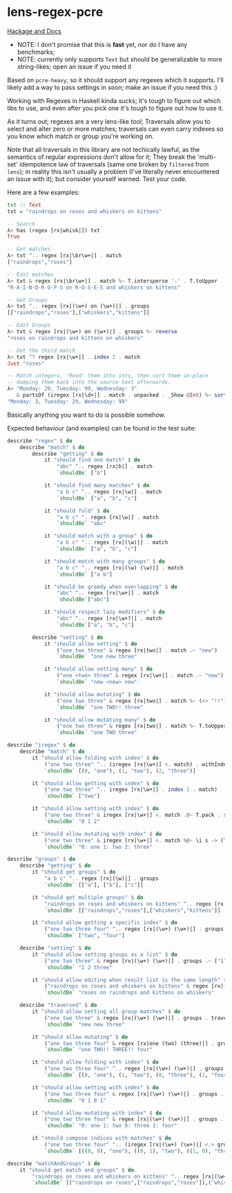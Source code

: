 # lens-regex-pcre

[Hackage and Docs](http://hackage.haskell.org/package/lens-regex-pcre)

* NOTE: I don't promise that this is __fast__ yet, nor do I have any benchmarks;
* NOTE: currently only supports `Text` but should be generalizable to more string-likes; open an issue if you need it

Based on `pcre-heavy`; so it should support any regexes which it supports.
I'll likely add a way to pass settings in soon; make an issue if you need this :)

Working with Regexes in Haskell kinda sucks; it's tough to figure out which libs
to use, and even after you pick one it's tough to figure out how to use it.

As it turns out; regexes are a very lens-like tool; Traversals allow you to select
and alter zero or more matches; traversals can even carry indexes so you know which match or group you're working
on.

Note that all traversals in this library are not techically lawful, as the semantics of regular expressions don't allow for it;
They break the 'multi-set' idempotence law of traversals (same one broken by `filtered` from `lens`); in reality this isn't usually a problem (I've literally never encountered an issue with it); but consider yourself warned. Test your code.

Here are a few examples:

```haskell
txt :: Text
txt = "raindrops on roses and whiskers on kittens"

-- Search
λ> has (regex [rx|whisk|]) txt
True

-- Get matches
λ> txt ^.. regex [rx|\br\w+|] . match
["raindrops","roses"]

-- Edit matches
λ> txt & regex [rx|\br\w+|] . match %~ T.intersperse '-' . T.toUpper
"R-A-I-N-D-R-O-P-S on R-O-S-E-S and whiskers on kittens"

-- Get Groups
λ> txt ^.. regex [rx|(\w+) on (\w+)|] . groups
[["raindrops","roses"],["whiskers","kittens"]]

-- Edit Groups
λ> txt & regex [rx|(\w+) on (\w+)|] . groups %~ reverse
"roses on raindrops and kittens on whiskers"

-- Get the third match
λ> txt ^? regex [rx|\w+|] . index 2 . match
Just "roses"

-- Match integers, 'Read' them into ints, then sort them in-place
-- dumping them back into the source text afterwards.
λ> "Monday: 29, Tuesday: 99, Wednesday: 3" 
   & partsOf (iregex [rx|\d+|] . match . unpacked . _Show @Int) %~ sort
"Monday: 3, Tuesday: 29, Wednesday: 99"

```

Basically anything you want to do is possible somehow.

Expected behaviour (and examples) can be found in the test suite:

```haskell
describe "regex" $ do
    describe "match" $ do
        describe "getting" $ do
            it "should find one match" $ do
                "abc" ^.. regex [rx|b|] . match
                `shouldBe` ["b"]

            it "should find many matches" $ do
                "a b c" ^.. regex [rx|\w|] . match
                `shouldBe` ["a", "b", "c"]

            it "should fold" $ do
                "a b c" ^. regex [rx|\w|] . match
                `shouldBe` "abc"

            it "should match with a group" $ do
                "a b c" ^.. regex [rx|(\w)|] . match
                `shouldBe` ["a", "b", "c"]

            it "should match with many groups" $ do
                "a b c" ^.. regex [rx|(\w) (\w)|] . match
                `shouldBe` ["a b"]

            it "should be greedy when overlapping" $ do
                "abc" ^.. regex [rx|\w+|] . match
                `shouldBe`["abc"]

            it "should respect lazy modifiers" $ do
                "abc" ^.. regex [rx|\w+?|] . match
                `shouldBe`["a", "b", "c"]

        describe "setting" $ do
            it "should allow setting" $ do
                ("one two three" & regex [rx|two|] . match .~ "new")
                `shouldBe` "one new three"

            it "should allow setting many" $ do
                ("one <two> three" & regex [rx|\w+|] . match .~ "new")
                `shouldBe` "new <new> new"

            it "should allow mutating" $ do
                ("one two three" & regex [rx|two|] . match %~ (<> "!!"). T.toUpper)
                `shouldBe` "one TWO!! three"

            it "should allow mutating many" $ do
                ("one two three" & regex [rx|two|] . match %~ T.toUpper)
                `shouldBe` "one TWO three"

describe "iregex" $ do
    describe "match" $ do
        it "should allow folding with index" $ do
            ("one two three" ^.. (iregex [rx|\w+|] <. match) . withIndex)
            `shouldBe` [(0, "one"), (1, "two"), (2, "three")]

        it "should allow getting with index" $ do
            ("one two three" ^.. iregex [rx|\w+|] . index 1 . match)
            `shouldBe` ["two"]

        it "should allow setting with index" $ do
            ("one two three" & iregex [rx|\w+|] <. match .@~ T.pack . show)
            `shouldBe` "0 1 2"

        it "should allow mutating with index" $ do
            ("one two three" & iregex [rx|\w+|] <. match %@~ \i s -> (T.pack $ show i) <> ": " <> s)
            `shouldBe` "0: one 1: two 2: three"

describe "groups" $ do
    describe "getting" $ do
        it "should get groups" $ do
            "a b c" ^.. regex [rx|(\w)|] . groups
            `shouldBe` [["a"], ["b"], ["c"]]

        it "should get multiple groups" $ do
            "raindrops on roses and whiskers on kittens" ^.. regex [rx|(\w+) on (\w+)|] . groups
            `shouldBe` [["raindrops","roses"],["whiskers","kittens"]]

        it "should allow getting a specific index" $ do
            ("one two three four" ^.. regex [rx|(\w+) (\w+)|] . groups . ix 1)
            `shouldBe` ["two", "four"]

    describe "setting" $ do
        it "should allow setting groups as a list" $ do
            ("one two three" & regex [rx|(\w+) (\w+)|] . groups .~ ["1", "2"])
            `shouldBe` "1 2 three"

        it "should allow editing when result list is the same length" $ do
            ("raindrops on roses and whiskers on kittens" & regex [rx|(\w+) on (\w+)|] . groups %~ reverse)
            `shouldBe` "roses on raindrops and kittens on whiskers"

    describe "traversed" $ do
        it "should allow setting all group matches" $ do
            ("one two three" & regex [rx|(\w+) (\w+)|] . groups . traversed .~ "new")
            `shouldBe` "new new three"

        it "should allow mutating" $ do
            ("one two three four" & regex [rx|one (two) (three)|] . groups . traversed %~ (<> "!!") . T.toUpper)
            `shouldBe` "one TWO!! THREE!! four"

        it "should allow folding with index" $ do
            ("one two three four" ^.. regex [rx|(\w+) (\w+)|] . groups . traversed . withIndex)
            `shouldBe` [(0, "one"), (1, "two"), (0, "three"), (1, "four")]

        it "should allow setting with index" $ do
            ("one two three four" & regex [rx|(\w+) (\w+)|] . groups . traversed .@~ T.pack . show)
            `shouldBe` "0 1 0 1"

        it "should allow mutating with index" $ do
            ("one two three four" & regex [rx|(\w+) (\w+)|] . groups . traversed %@~ \i s -> (T.pack $ show i) <> ": " <> s)
            `shouldBe` "0: one 1: two 0: three 1: four"

        it "should compose indices with matches" $ do
            ("one two three four" ^.. (iregex [rx|(\w+) (\w+)|] <.> groups . traversed) . withIndex)
            `shouldBe` [((0, 0), "one"), ((0, 1), "two"), ((1, 0), "three"), ((1, 1), "four")]

describe "matchAndGroups" $ do
    it "should get match and groups" $ do
        "raindrops on roses and whiskers on kittens" ^.. regex [rx|(\w+) on (\w+)|] . matchAndGroups
        `shouldBe` [("raindrops on roses",["raindrops","roses"]),("whiskers on kittens",["whiskers","kittens"])]
```
